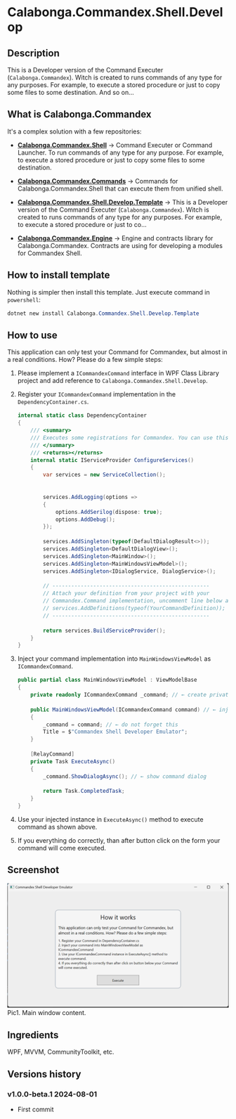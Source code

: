 ﻿<!-- Provide an overview of what your template package does and how to get started.
Consider previewing the README before uploading (https://learn.microsoft.com/en-us/nuget/nuget-org/package-readme-on-nuget-org#preview-your-readme). -->

# Calabonga.Commandex.Shell.Develop

## Description

This is a Developer version of the Command Executer (`Calabonga.Commandex`). Witch is created to runs commands of any type for any purposes. For example, to execute a stored procedure or just to copy some files to some destination. And so on... 

## What is Calabonga.Commandex

It's a complex solution with a few repositories:

* **[Calabonga.Commandex.Shell](https://github.com/Calabonga/Calabonga.Commandex.Shell)** → Command Executer or Command Launcher. To run commands of any type for any purpose. For example, to execute a stored procedure or just to copy some files to some destination.

* **[Calabonga.Commandex.Commands](https://github.com/Calabonga/Calabonga.Commandex.Commands)** → Commands for Calabonga.Commandex.Shell that can execute them from unified shell.

* **[Calabonga.Commandex.Shell.Develop.Template](https://github.com/Calabonga/Calabonga.Commandex.Shell.Develop.Template)** → This is a Developer version of the Command Executer (`Calabonga.Commandex`). Witch is created to runs commands of any type for any purposes. For example, to execute a stored procedure or just to co…

* **[Calabonga.Commandex.Engine](https://github.com/Calabonga/Calabonga.Commandex.Engine)** → Engine and contracts library for Calabonga.Commandex. Contracts are using for developing a modules for Commandex Shell.

## How to install template

Nothing is simpler then install this template. Just execute command in `powershell`:

``` powershell
dotnet new install Calabonga.Commandex.Shell.Develop.Template
```

## How to use

This application can only test your Command for Commandex, but almost in a real conditions. How? Please do a few simple steps:

1. Please implement a `ICommandexCommand` interface in WPF Class Library project and add reference to `Calabonga.Commandex.Shell.Develop`.
2. Register your `ICommandexCommand` implementation in the `DependencyContainer.cs`.

    ``` csharp
    internal static class DependencyContainer
    {
        /// <summary>
        /// Executes some registrations for Commandex. You can use this register your CommandexCommand for testing
        /// </summary>
        /// <returns></returns>
        internal static IServiceProvider ConfigureServices()
        {
            var services = new ServiceCollection();


            services.AddLogging(options =>
            {
                options.AddSerilog(dispose: true);
                options.AddDebug();
            });

            services.AddSingleton(typeof(DefaultDialogResult<>));
            services.AddSingleton<DefaultDialogView>();
            services.AddSingleton<MainWindow>();
            services.AddSingleton<MainWindowsViewModel>();
            services.AddSingleton<IDialogService, DialogService>();

            // --------------------------------------------------
            // Attach your definition from your project with your
            // Commandex.Command implementation, uncomment line below and add your command type.
            // services.AddDefinitions(typeof(YourCommandDefinition)); 
            // --------------------------------------------------

            return services.BuildServiceProvider();
        }
    }
    ```


3. Inject your command implementation into `MainWindowsViewModel` as `ICommandexCommand`.
    ``` csharp
    public partial class MainWindowsViewModel : ViewModelBase
    {
        private readonly ICommandexCommand _command; // ← create private field

        public MainWindowsViewModel(ICommandexCommand command) // ← inject base interface
        {
            _command = command; // ← do not forget this
            Title = $"Commandex Shell Developer Emulator";
        }

        [RelayCommand]
        private Task ExecuteAsync()
        {
            _command.ShowDialogAsync(); // ← show command dialog

            return Task.CompletedTask;
        }
    }
    ```

4. Use your injected instance in `ExecuteAsync()` method to execute command as shown above.
5. If you everything do correctly, than after button click on the form your command will come executed.

## Screenshot

![imaged](./whatnot/howitworks.png)
Pic1. Main window content.

## Ingredients

WPF, MVVM, CommunityToolkit, etc.

## Versions history 

### v1.0.0-beta.1 2024-08-01

* First commit